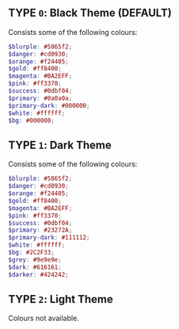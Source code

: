 ## TYPE `0`: Black Theme (DEFAULT)

Consists some of the following colours:
```scss
$blurple: #5865f2;
$danger: #cd0930;
$orange: #f24405;
$gold: #ff8400;
$magenta: #BA2EFF;
$pink: #ff3370;
$success: #0dbf04;
$primary: #0a0a0a;
$primary-dark: #000000;
$white: #ffffff;
$bg: #000000;
```

## TYPE `1`: Dark Theme

Consists some of the following colours:
```scss
$blurple: #5865f2;
$danger: #cd0930;
$orange: #f24405;
$gold: #ff8400;
$magenta: #BA2EFF;
$pink: #ff3370;
$success: #0dbf04;
$primary: #23272A;
$primary-dark: #111112;
$white: #ffffff;
$bg: #2C2F33;
$grey: #9e9e9e;
$dark: #616161;
$darker: #424242;
```

## TYPE `2`: Light Theme

Colours not available.